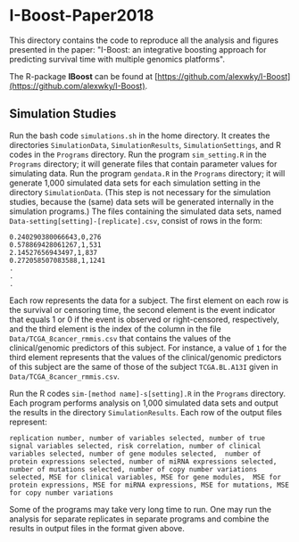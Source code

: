 # I-Boost-Paper2018

This directory contains the code to reproduce all the analysis and figures presented in the paper: "I-Boost: an integrative boosting approach for predicting survival time with multiple genomics platforms".

The R-package **IBoost** can be found at [https://github.com/alexwky/I-Boost](https://github.com/alexwky/I-Boost).

## Simulation Studies

Run the bash code `simulations.sh` in the home directory. It creates the directories `SimulationData`, `SimulationResults`, `SimulationSettings`, and R codes in the `Programs` directory. Run the program `sim_setting.R` in the `Programs` directory; it will generate files that contain parameter values for simulating data. Run the program `gendata.R` in the `Programs` directory; it will generate 1,000 simulated data sets for each simulation setting in the directory `SimulationData`. (This step is not necessary for the simulation studies, because the (same) data sets will be generated internally in the simulation programs.) The files containing the simulated data sets, named `Data-setting[setting]-[replicate].csv`, consist of rows in the form:
```
0.240290380066643,0,276
0.578869428061267,1,531
2.14527656943497,1,837
0.272058507083588,1,1241
.
.
.
```
Each row represents the data for a  subject. The first element on each row is the survival or censoring time, the second element is the event indicator that equals 1 or 0 if the event is observed or right-censored, respectively, and the third element is the index of the column in the file `Data/TCGA_8cancer_rmmis.csv` that contains the values of the clinical/genomic predictors of this subject. For instance, a value of `1` for the third element represents that the values of the clinical/genomic predictors of this subject are the same of those of the subject `TCGA.BL.A13I` given in `Data/TCGA_8cancer_rmmis.csv`.

Run the R codes `sim-[method name]-s[setting].R` in the `Programs` directory. Each program performs analysis on 1,000 simulated data sets and output the results in the directory `SimulationResults`. Each row of the output files represent:
```
replication number, number of variables selected, number of true signal variables selected, risk correlation, number of clinical variables selected, number of gene modules selected,  number of protein expressions selected, number of miRNA expressions selected, number of mutations selected, number of copy number variations selected, MSE for clinical variables, MSE for gene modules,  MSE for protein expressions, MSE for miRNA expressions, MSE for mutations, MSE for copy number variations
```
Some of the programs may take very long time to run. One may run the analysis for separate replicates in separate programs and combine the results in output files in the format given above.
